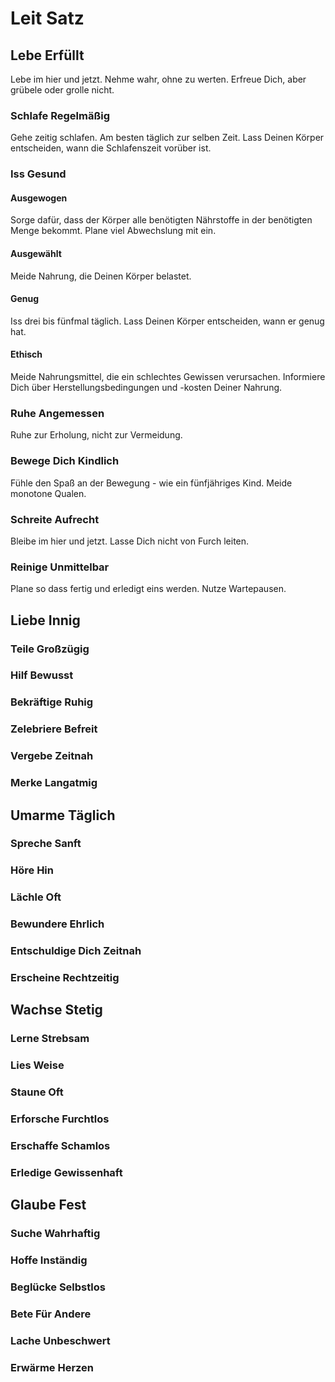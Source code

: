 # Leit Satz



## Lebe Erfüllt
Lebe im hier und jetzt. Nehme wahr, ohne zu werten. Erfreue Dich, aber grübele oder grolle nicht.

### Schlafe Regelmäßig
Gehe zeitig schlafen. Am besten täglich zur selben Zeit. Lass Deinen Körper entscheiden, wann die Schlafenszeit vorüber ist.

### Iss Gesund

#### Ausgewogen
Sorge dafür, dass der Körper alle benötigten Nährstoffe in der benötigten Menge bekommt. Plane viel Abwechslung mit ein.

#### Ausgewählt
Meide Nahrung, die Deinen Körper belastet.

#### Genug
Iss drei bis fünfmal täglich. Lass Deinen Körper entscheiden, wann er genug hat.

#### Ethisch
Meide Nahrungsmittel, die ein schlechtes Gewissen verursachen. Informiere Dich über Herstellungsbedingungen und -kosten Deiner Nahrung.

### Ruhe Angemessen
Ruhe zur Erholung, nicht zur Vermeidung.

### Bewege Dich Kindlich
Fühle den Spaß an der Bewegung - wie ein fünfjähriges Kind. Meide monotone Qualen.

### Schreite Aufrecht
Bleibe im hier und jetzt. Lasse Dich nicht von Furch leiten.

### Reinige Unmittelbar
Plane so dass fertig und erledigt eins werden. Nutze Wartepausen. 

## Liebe Innig


### Teile Großzügig

### Hilf Bewusst

### Bekräftige Ruhig

### Zelebriere Befreit

### Vergebe Zeitnah

### Merke Langatmig



## Umarme Täglich


### Spreche Sanft

### Höre Hin

### Lächle Oft

### Bewundere Ehrlich

### Entschuldige Dich Zeitnah

### Erscheine Rechtzeitig



## Wachse Stetig


### Lerne Strebsam

### Lies Weise

### Staune Oft

### Erforsche Furchtlos

### Erschaffe Schamlos

### Erledige Gewissenhaft



## Glaube Fest


### Suche Wahrhaftig

### Hoffe Inständig

### Beglücke Selbstlos

### Bete Für Andere

### Lache Unbeschwert

### Erwärme Herzen
